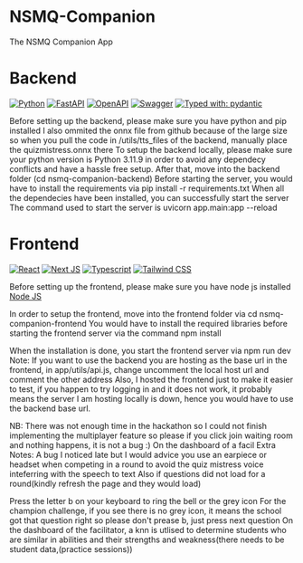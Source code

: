 # NSMQ-Companion

The NSMQ Companion App 

# Backend

[![Python](https://img.shields.io/badge/python-3670A0?style=for-the-badge&logo=python&logoColor=ffdd54)](https://docs.python.org/3/)
[![FastAPI](https://img.shields.io/badge/FastAPI-005571?style=for-the-badge&logo=fastapi)](https://fastapi.tiangolo.com/)
[![OpenAPI](https://img.shields.io/badge/openapi-6BA539?style=for-the-badge&logo=openapi-initiative&logoColor=fff)](https://www.openapis.org/)
[![Swagger](https://img.shields.io/badge/-Swagger-%23Clojure?style=for-the-badge&logo=swagger&logoColor=white)](https://swagger.io/)
[![Typed with: pydantic](https://img.shields.io/badge/typed%20with-pydantic-BA600F.svg?style=for-the-badge)](https://docs.pydantic.dev/)

Before setting up the backend, please make sure you have python and pip installed 
I also ommited the onnx file from github because of the large size so when you pull the code in /utils/tts_files of the backend, manually place the quizmistress.onnx there
To setup the backend locally, please make sure your python version is Python 3.11.9 in order to avoid any dependecy conflicts and have a hassle free setup.
After that, move into the backend folder (cd nsmq-companion-backend)
Before starting the server, you would have to install the requirements via
pip install -r requirements.txt
When all the dependecies have been installed, you can successfully start the server
The command used to start the server is uvicorn app.main:app --reload


# Frontend
[![React](https://img.shields.io/badge/-ReactJs-61DAFB?logo=react&logoColor=white&style=for-the-badge)](https://react.dev/)
[![Next JS](https://img.shields.io/badge/next.js-000000?style=for-the-badge&logo=nextdotjs&logoColor=white)](https://nextjs.org/)
[![Typescript](https://shields.io/badge/TypeScript-3178C6?logo=TypeScript&logoColor=FFF&style=flat-square)](https://www.typescriptlang.org/docs/)
[![Tailwind CSS](https://img.shields.io/badge/tailwindcss-0F172A?&logo=tailwindcss)](https://tailwindcss.com/)

Before setting up the frontend, please make sure you have node js installed 
[Node JS](https://nodejs.org/en)

In order to setup the frontend, move into the frontend folder via cd nsmq-companion-frontend
You would have to install the required libraries before starting the frontend server via the command
npm install

When the installation is done, you start the frontend server via npm run dev
Note: If you want to use the backend you are hosting as the base url in the frontend, in app/utils/api.js, change uncomment the local host
url and comment the other address
Also, I hosted the frontend just to make it easier to test, if you happen to try logging in and it does not work, it probably
means the server I am hosting locally is down, hence you would have to use the backend base url.

NB: There was not enough time in the hackathon so I could not finish implementing the multiplayer feature so please if you click join waiting room and nothing happens, it is not
a bug :)
On the dashboard of a facil
Extra Notes: A bug I noticed late but I would advice you use an earpiece or headset when competing in a round to avoid the quiz mistress voice inteferring with the speech to text
Also if questions did not load for a round(kindly refresh the page and they would load)

Press the letter b on your keyboard to ring the bell or the grey icon
For the champion challenge, if you see there is no grey icon, it means the school got that question right so please don't prease b, just press next question
On the dashboard of the facilitator, a knn is utlised to determine students who are similar in abilities and their strengths and weakness(there needs to be student data,(practice sessions))

